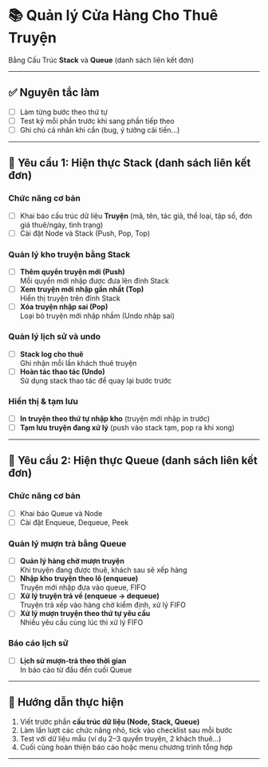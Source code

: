 # 📚 Quản lý Cửa Hàng Cho Thuê Truyện  
Bằng Cấu Trúc **Stack** và **Queue** (danh sách liên kết đơn)

---

## ✅ Nguyên tắc làm
- [ ] Làm từng bước theo thứ tự
- [ ] Test kỹ mỗi phần trước khi sang phần tiếp theo
- [ ] Ghi chú cá nhân khi cần (bug, ý tưởng cải tiến...)

---

## 🧱 Yêu cầu 1: Hiện thực **Stack** (danh sách liên kết đơn)

### Chức năng cơ bản
- [ ] Khai báo cấu trúc dữ liệu **Truyện** (mã, tên, tác giả, thể loại, tập số, đơn giá thuê/ngày, tình trạng)
- [ ] Cài đặt Node và Stack (Push, Pop, Top)

### Quản lý kho truyện bằng Stack
- [ ] **Thêm quyển truyện mới (Push)**  
  Mỗi quyển mới nhập được đưa lên đỉnh Stack
- [ ] **Xem truyện mới nhập gần nhất (Top)**  
  Hiển thị truyện trên đỉnh Stack
- [ ] **Xóa truyện nhập sai (Pop)**  
  Loại bỏ truyện mới nhập nhầm (Undo nhập sai)

### Quản lý lịch sử và undo
- [ ] **Stack log cho thuê**  
  Ghi nhận mỗi lần khách thuê truyện
- [ ] **Hoàn tác thao tác (Undo)**  
  Sử dụng stack thao tác để quay lại bước trước

### Hiển thị & tạm lưu
- [ ] **In truyện theo thứ tự nhập kho** (truyện mới nhập in trước)  
- [ ] **Tạm lưu truyện đang xử lý** (push vào stack tạm, pop ra khi xong)

---

## 🧱 Yêu cầu 2: Hiện thực **Queue** (danh sách liên kết đơn)

### Chức năng cơ bản
- [ ] Khai báo Queue và Node
- [ ] Cài đặt Enqueue, Dequeue, Peek

### Quản lý mượn trả bằng Queue
- [ ] **Quản lý hàng chờ mượn truyện**  
  Khi truyện đang được thuê, khách sau sẽ xếp hàng
- [ ] **Nhập kho truyện theo lô (enqueue)**  
  Truyện mới nhập đưa vào queue, FIFO
- [ ] **Xử lý truyện trả về (enqueue -> dequeue)**  
  Truyện trả xếp vào hàng chờ kiểm định, xử lý FIFO
- [ ] **Xử lý mượn truyện theo thứ tự yêu cầu**  
  Nhiều yêu cầu cùng lúc thì xử lý FIFO

### Báo cáo lịch sử
- [ ] **Lịch sử mượn-trả theo thời gian**  
  In báo cáo từ đầu đến cuối Queue

---

## 📌 Hướng dẫn thực hiện
1. Viết trước phần **cấu trúc dữ liệu (Node, Stack, Queue)**  
2. Làm lần lượt các chức năng nhỏ, tick vào checklist sau mỗi bước  
3. Test với dữ liệu mẫu (ví dụ 2–3 quyển truyện, 2 khách thuê...)  
4. Cuối cùng hoàn thiện báo cáo hoặc menu chương trình tổng hợp  

---
